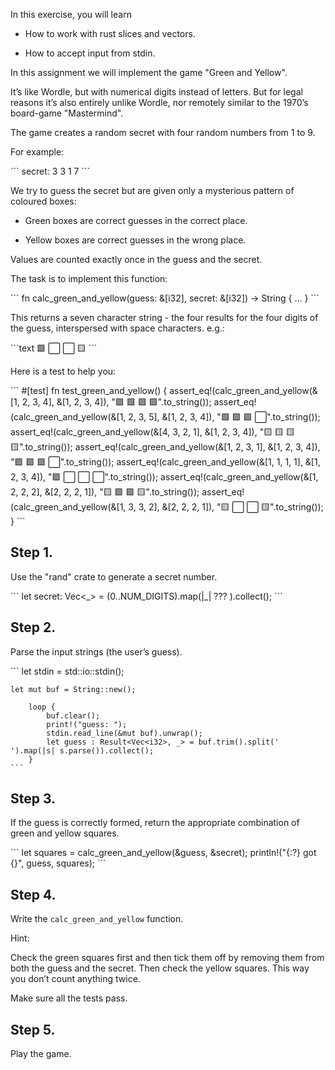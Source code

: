 In this exercise, you will learn

-   How to work with rust slices and vectors.

-   How to accept input from stdin.

In this assignment we will implement the game "Green and Yellow".

It’s like Wordle, but with numerical digits instead of letters. But for
legal reasons it’s also entirely unlike Wordle, nor remotely similar to
the 1970’s board-game "Mastermind".

The game creates a random secret with four random numbers from 1 to 9.

For example:

\`\`\` secret: 3 3 1 7 \`\`\`

We try to guess the secret but are given only a mysterious pattern of
coloured boxes:

-   Green boxes are correct guesses in the correct place.

-   Yellow boxes are correct guesses in the wrong place.

Values are counted exactly once in the guess and the secret.

The task is to implement this function:

\`\`\` fn calc\_green\_and\_yellow(guess: &\[i32\], secret: &\[i32\]) →
String { … } \`\`\`

This returns a seven character string - the four results for the four
digits of the guess, interspersed with space characters. e.g.:

\`\`\`text 🟩 ⬜ ⬜ 🟨 \`\`\`

Here is a test to help you:

\`\`\` \#\[test\] fn test\_green\_and\_yellow() {
assert\_eq!(calc\_green\_and\_yellow(&\[1, 2, 3, 4\], &\[1, 2, 3, 4\]),
"🟩 🟩 🟩 🟩".to\_string()); assert\_eq!(calc\_green\_and\_yellow(&\[1, 2,
3, 5\], &\[1, 2, 3, 4\]), "🟩 🟩 🟩 ⬜".to\_string());
assert\_eq!(calc\_green\_and\_yellow(&\[4, 3, 2, 1\], &\[1, 2, 3, 4\]),
"🟨 🟨 🟨 🟨".to\_string()); assert\_eq!(calc\_green\_and\_yellow(&\[1, 2,
3, 1\], &\[1, 2, 3, 4\]), "🟩 🟩 🟩 ⬜".to\_string());
assert\_eq!(calc\_green\_and\_yellow(&\[1, 1, 1, 1\], &\[1, 2, 3, 4\]),
"🟩 ⬜ ⬜ ⬜".to\_string()); assert\_eq!(calc\_green\_and\_yellow(&\[1, 2,
2, 2\], &\[2, 2, 2, 1\]), "🟨 🟩 🟩 🟨".to\_string());
assert\_eq!(calc\_green\_and\_yellow(&\[1, 3, 3, 2\], &\[2, 2, 2, 1\]),
"🟨 ⬜ ⬜ 🟨".to\_string()); } \`\`\`

Step 1.
----

Use the "rand" crate to generate a secret number.

\`\`\` let secret: Vec&lt;\_&gt; = (0..NUM\_DIGITS).map(|\_| ???
).collect(); \`\`\`

Step 2.
----

Parse the input strings (the user’s guess).

\`\`\` let stdin = std::io::stdin();

    let mut buf = String::new();

        loop {
            buf.clear();
            print!("guess: ");
            stdin.read_line(&mut buf).unwrap();
            let guess : Result<Vec<i32>, _> = buf.trim().split(' ').map(|s| s.parse()).collect();
        }
    ```

Step 3.
----

If the guess is correctly formed, return the appropriate combination of
green and yellow squares.

\`\`\` let squares = calc\_green\_and\_yellow(&guess, &secret);
println!("{:?} got {}", guess, squares); \`\`\`

Step 4.
----

Write the `calc_green_and_yellow` function.

Hint:

Check the green squares first and then tick them off by removing them
from both the guess and the secret. Then check the yellow squares. This
way you don’t count anything twice.

Make sure all the tests pass.

Step 5.
----

Play the game.
